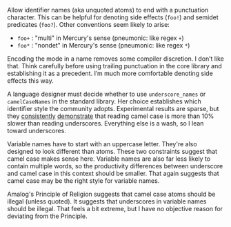 Allow identifier names (aka unquoted atoms) to end with a punctuation character.  This can be helpful for denoting side effects (`foo!`) and semidet predicates (`foo?`).  Other conventions seem likely to arise:

  * `foo+` : "multi" in Mercury's sense (pneumonic: like regex `+`)
  * `foo*` : "nondet" in Mercury's sense (pneumonic: like regex `*`)
  
Encoding the mode in a name removes some compiler discretion.  I don’t like that.  Think carefully before using trailing punctuation in the core library and establishing it as a precedent.  I’m much more comfortable denoting side effects this way.

A language designer must decide whether to use `underscore_names` or `camelCaseNames` in the standard library.  Her choice establishes which identifier style the community adopts.  Experimental results are sparse, but they [consistently](http://whathecode.wordpress.com/2011/02/10/camelcase-vs-underscores-scientific-showdown/) [demonstrate](http://whathecode.wordpress.com/2013/02/16/camelcase-vs-underscores-revisited/) that reading camel case is more than 10% slower than reading underscores.  Everything else is a wash, so I lean toward underscores.

Variable names have to start with an uppercase letter.  They're also designed to look different than atoms.  These two constraints suggest that camel case makes sense here.  Variable names are also far less likely to contain multiple words, so the productivity differences between underscore and camel case in this context should be smaller.  That again suggests that camel case may be the right style for variable names.

Amalog's Principle of Religion suggests that camel case atoms
should be illegal (unless quoted).  It suggests that underscores in variable names should be illegal.  That feels a bit extreme, but I have no objective reason for deviating from the Principle.
